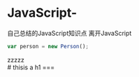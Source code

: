 # JavaScript-
自己总结的JavaScript知识点
离开JavaScript
```javascript
var person = new Person();
```
</div>zzzzz<div>
# thisis a h1
===
